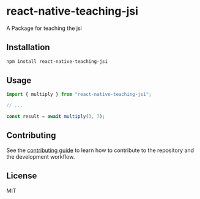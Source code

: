# react-native-teaching-jsi

A Package for teaching the jsi

## Installation

```sh
npm install react-native-teaching-jsi
```

## Usage

```js
import { multiply } from "react-native-teaching-jsi";

// ...

const result = await multiply(3, 7);
```

## Contributing

See the [contributing guide](CONTRIBUTING.md) to learn how to contribute to the repository and the development workflow.

## License

MIT
